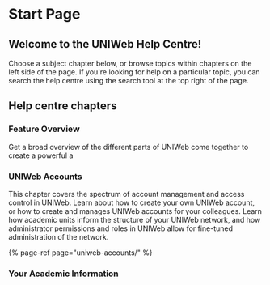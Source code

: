 # Start Page

## Welcome to the UNIWeb Help Centre!

Choose a subject chapter below, or browse topics within chapters on the left side of the page. If you're looking for help on a particular topic, you can search the help centre using the search tool at the top right of the page.

## Help centre chapters

### Feature Overview

Get a broad overview of the different parts of UNIWeb come together to create a powerful a

### UNIWeb Accounts

This chapter covers the spectrum of account management and access control in UNIWeb. Learn about how to create your own UNIWeb account, or how to create and manages UNIWeb accounts for your colleagues. Learn how academic units inform the structure of your UNIWeb network, and how administrator permissions and roles in UNIWeb allow for fine-tuned administration of the network.

{% page-ref page="uniweb-accounts/" %}

### Your Academic Information


